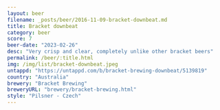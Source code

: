 ```yaml
---
layout: beer
filename: _posts/beer/2016-11-09-bracket-downbeat.md
title: Bracket downbeat
category: beer
score: 7
beer-date: "2023-02-26"
desc: "Very crisp and clear, completely unlike other bracket beers"
permalink: /beer/:title.html
img: /img/list/bracket-downbeat.jpeg
untappd: "https://untappd.com/b/bracket-brewing-downbeat/5139819"
country: "Australia"
brewery: "Bracket Brewing"
breweryURL: "brewery/bracket-brewing.html"
style: "Pilsner - Czech"
---
```

